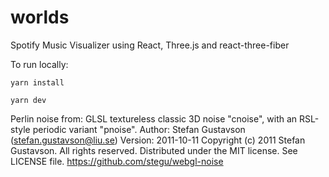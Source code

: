 # worlds

Spotify Music Visualizer using React, Three.js and react-three-fiber

To run locally:
```
yarn install
```
```
yarn dev
```

Perlin noise from:
GLSL textureless classic 3D noise "cnoise",
with an RSL-style periodic variant "pnoise".
Author:  Stefan Gustavson (stefan.gustavson@liu.se)
Version: 2011-10-11
Copyright (c) 2011 Stefan Gustavson. All rights reserved.
Distributed under the MIT license. See LICENSE file.
https://github.com/stegu/webgl-noise
